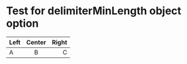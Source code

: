 # Test for delimiterMinLength object option

| Left | Center    | Right |
| ---- | :------:  | ----: |
| A    | B         | C     |
